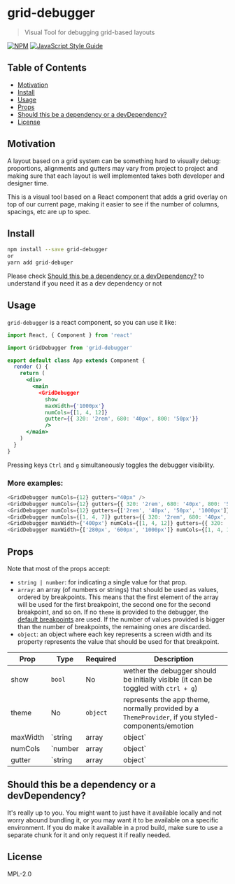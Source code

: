 # grid-debugger

> Visual Tool for debugging grid-based layouts

[![NPM](https://img.shields.io/npm/v/grid-debugger.svg)](https://www.npmjs.com/package/grid-debugger) [![JavaScript Style Guide](https://img.shields.io/badge/code_style-standard-brightgreen.svg)](https://standardjs.com)

## Table of Contents

- [Motivation](#motivation)
- [Install](#install)
- [Usage](#usage)
- [Props](#props)
- [Should this be a dependency or a devDependency?](#should-this-be-a-dependency-or-a-devdependency?)
- [License](#license)


## Motivation
A layout based on a grid system can be something hard to visually debug: proportions, alignments and gutters may vary from project to project and making sure that each layout is well implemented takes both developer and designer time.

This is a visual tool based on a React component that adds a grid overlay on top of our current page, making it easier to see if the number of columns, spacings, etc are up to spec.


## Install

```bash
npm install --save grid-debugger
or
yarn add grid-debuger
```

Please check [Should this be a dependency or a devDependency?](#should-this-be-a-dependency-or-a-devdependency?) to understand if you need it as a dev dependency or not

## Usage

`grid-debugger` is a react component, so you can use it like:

```jsx
import React, { Component } from 'react'

import GridDebugger from 'grid-debugger'

export default class App extends Component {
  render () {
    return (
      <div>
        <main 
          <GridDebugger 
            show
            maxWidth={'1000px'} 
            numCols={[1, 4, 12]} 
            gutter={{ 320: '2rem', 680: '40px', 800: '50px'}} 
            />
      </main>
    )
  }
}
```

Pressing keys `Ctrl` and `g` simultaneously toggles the debugger visibility.

### More examples:
```js
<GridDebugger numCols={12} gutters="40px" />
<GridDebugger numCols={12} gutters={{ 320: '2rem', 680: '40px', 800: '50px'}} />
<GridDebugger numCols={12} gutters={['2rem', '40px', '50px', '1000px']} />
<GridDebugger numCols={[1, 4, 7]} gutters={{ 320: '2rem', 680: '40px', 800: '50px'}} />
<GridDebugger maxWidth={'400px'} numCols={[1, 4, 12]} gutters={{ 320: '2rem', 680: '40px', 800: '50px'}} />
<GridDebugger maxWidth={['280px', '600px', '1000px']} numCols={[1, 4, 12]} gutters={{ 320: '2rem', 680: '40px', 800: '50px'}} />
```

## Props

Note that most of the props accept:
- `string | number`: for indicating a single value for that prop.
- `array`: an array (of numbers or strings) that should be used as values, ordered by breakpoints. This means that the first element of the array will be used for the first breakpoint, the second one for the second breakpoint, and so on. If no `theme` is provided to the debugger, the [default breakpoints](./src/defaultBreakpoints.js) are used. If the number of values provided is bigger than the number of breakpoints, the remaining ones are discarded.
- `object`: an object where each key represents a screen width and its property represents the value that should be used for that breakpoint.

| Prop | Type | Required |Description |
|------|----------|------|-------------|
| show | `bool` | No | wether the debugger should be initially visible (it can be toggled with `ctrl + g`) |
| theme |  No | `object` | represents the app theme, normally provided by a `ThemeProvider`, if you styled-components/emotion |
| maxWidth | `string | array | object` | No  | grid maximum width |
| numCols | `number | array | object`  | Yes | number of columns |
| gutter | `string | array | object` | Yes | gutter size |


## Should this be a dependency or a devDependency?

It's really up to you. You might want to just have it available locally and not worry abound bundling it, or you may want it to be available on a specific environment. If you do make it available in a prod build, make sure to use a separate chunk for it and only request it if really needed.

## License

MPL-2.0
